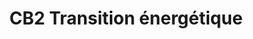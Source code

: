 ---
title: "CB2 Transition énergétique"
url: /chateauneuf-sur-charente/cb2-transition-energetique/
shop: cheminée
---